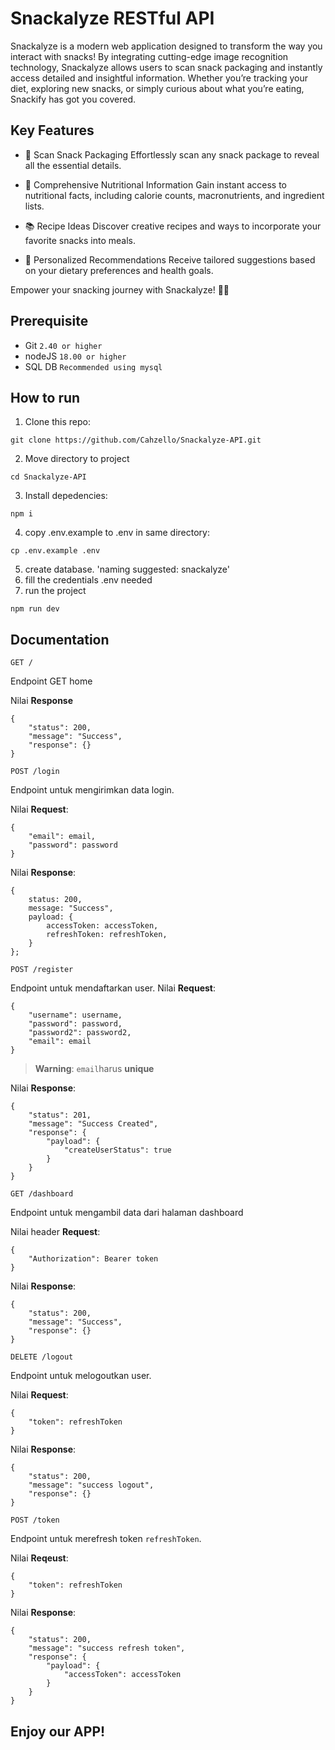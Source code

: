 # Snackalyze RESTful API

Snackalyze is a modern web application designed to transform the way you interact with snacks! By integrating cutting-edge image recognition technology, Snackalyze allows users to scan snack packaging and instantly access detailed and insightful information. Whether you’re tracking your diet, exploring new snacks, or simply curious about what you’re eating, Snackify has got you covered.

## Key Features

- 📸 Scan Snack Packaging
  Effortlessly scan any snack package to reveal all the essential details.

- 🍎 Comprehensive Nutritional Information
  Gain instant access to nutritional facts, including calorie counts, macronutrients, and ingredient lists.

- 📚 Recipe Ideas
  Discover creative recipes and ways to incorporate your favorite snacks into meals.

- 🌟 Personalized Recommendations
  Receive tailored suggestions based on your dietary preferences and health goals.

Empower your snacking journey with Snackalyze! 🍫📖

## Prerequisite

- Git `2.40 or higher`
- nodeJS `18.00 or higher`
- SQL DB `Recommended using mysql`

## How to run

1. Clone this repo:

```
git clone https://github.com/Cahzello/Snackalyze-API.git
```

2. Move directory to project

```
cd Snackalyze-API
```

3. Install depedencies:

```
npm i
```

4. copy .env.example to .env in same directory:

```
cp .env.example .env
```

5. create database. 'naming suggested: snackalyze'
6. fill the credentials .env needed
7. run the project

```
npm run dev
```

## Documentation

`GET /`

Endpoint GET home

Nilai __Response__
```
{
    "status": 200,
    "message": "Success",
    "response": {}
}
```

`POST /login`

Endpoint untuk mengirimkan data login. 

Nilai __Request__:
```
{
	"email": email,
    "password": password
} 
```

Nilai __Response__:
```
{
    status: 200,
    message: "Success",
    payload: {
        accessToken: accessToken,
        refreshToken: refreshToken,
    }
};
```

`POST /register`

Endpoint untuk mendaftarkan user.
Nilai __Request__:
```
{
    "username": username,
    "password": password,
    "password2": password2,
    "email": email
}
```
> __Warning__: `email`harus __unique__

Nilai __Response__:
```
{
    "status": 201,
    "message": "Success Created",
    "response": {
        "payload": {
            "createUserStatus": true
        }
    }
}
```

`GET /dashboard`

Endpoint untuk mengambil data dari halaman dashboard

Nilai header __Request__:
```
{
    "Authorization": Bearer token
}
```

Nilai __Response__:
```
{
    "status": 200,
    "message": "Success",
    "response": {}
}
```

`DELETE /logout`

Endpoint untuk melogoutkan user.

Nilai __Request__:
```
{
    "token": refreshToken
}
```

Nilai __Response__:
```
{
    "status": 200,
    "message": "success logout",
    "response": {}
}
```

`POST /token`

Endpoint untuk merefresh token `refreshToken`.

Nilai __Reqeust__:
```
{
    "token": refreshToken
}
```

Nilai __Response__:
```
{
    "status": 200,
    "message": "success refresh token",
    "response": {
        "payload": {
            "accessToken": accessToken
        }
    }
}
```


## Enjoy our APP!
